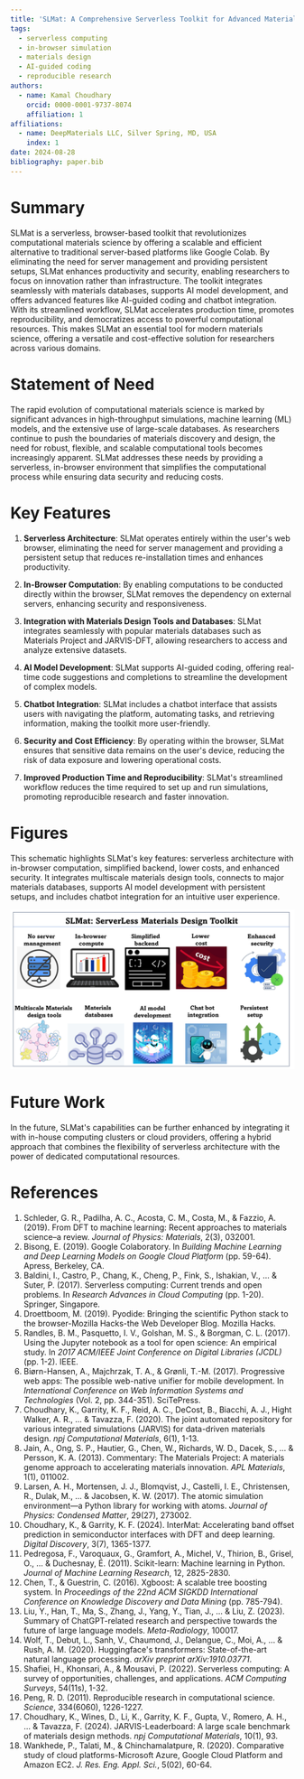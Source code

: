 ```yaml
---
title: 'SLMat: A Comprehensive Serverless Toolkit for Advanced Materials Design'
tags:
  - serverless computing
  - in-browser simulation
  - materials design
  - AI-guided coding
  - reproducible research
authors:
  - name: Kamal Choudhary
    orcid: 0000-0001-9737-8074
    affiliation: 1
affiliations:
  - name: DeepMaterials LLC, Silver Spring, MD, USA
    index: 1
date: 2024-08-28
bibliography: paper.bib
---
```


# Summary

SLMat is a serverless, browser-based toolkit that revolutionizes computational materials science by offering a scalable and efficient alternative to traditional server-based platforms like Google Colab. By eliminating the need for server management and providing persistent setups, SLMat enhances productivity and security, enabling researchers to focus on innovation rather than infrastructure. The toolkit integrates seamlessly with materials databases, supports AI model development, and offers advanced features like AI-guided coding and chatbot integration. With its streamlined workflow, SLMat accelerates production time, promotes reproducibility, and democratizes access to powerful computational resources. This makes SLMat an essential tool for modern materials science, offering a versatile and cost-effective solution for researchers across various domains.

# Statement of Need

The rapid evolution of computational materials science is marked by significant advances in high-throughput simulations, machine learning (ML) models, and the extensive use of large-scale databases. As researchers continue to push the boundaries of materials discovery and design, the need for robust, flexible, and scalable computational tools becomes increasingly apparent. SLMat addresses these needs by providing a serverless, in-browser environment that simplifies the computational process while ensuring data security and reducing costs.

# Key Features

1. **Serverless Architecture**: SLMat operates entirely within the user's web browser, eliminating the need for server management and providing a persistent setup that reduces re-installation times and enhances productivity.

2. **In-Browser Computation**: By enabling computations to be conducted directly within the browser, SLMat removes the dependency on external servers, enhancing security and responsiveness.

3. **Integration with Materials Design Tools and Databases**: SLMat integrates seamlessly with popular materials databases such as Materials Project and JARVIS-DFT, allowing researchers to access and analyze extensive datasets.

4. **AI Model Development**: SLMat supports AI-guided coding, offering real-time code suggestions and completions to streamline the development of complex models.

5. **Chatbot Integration**: SLMat includes a chatbot interface that assists users with navigating the platform, automating tasks, and retrieving information, making the toolkit more user-friendly.

6. **Security and Cost Efficiency**: By operating within the browser, SLMat ensures that sensitive data remains on the user's device, reducing the risk of data exposure and lowering operational costs.

7. **Improved Production Time and Reproducibility**: SLMat's streamlined workflow reduces the time required to set up and run simulations, promoting reproducible research and faster innovation.

# Figures


This schematic highlights SLMat's key features: serverless architecture with in-browser computation, simplified backend, lower costs, and enhanced security. It integrates multiscale materials design tools, connects to major materials databases, supports AI model development with persistent setups, and includes chatbot integration for an intuitive user experience.

![SLMat schematic](./slmat.png)

# Future Work

In the future, SLMat's capabilities can be further enhanced by integrating it with in-house computing clusters or cloud providers, offering a hybrid approach that combines the flexibility of serverless architecture with the power of dedicated computational resources.



# References

1. Schleder, G. R., Padilha, A. C., Acosta, C. M., Costa, M., & Fazzio, A. (2019). From DFT to machine learning: Recent approaches to materials science–a review. *Journal of Physics: Materials*, 2(3), 032001.
2. Bisong, E. (2019). Google Colaboratory. In *Building Machine Learning and Deep Learning Models on Google Cloud Platform* (pp. 59-64). Apress, Berkeley, CA.
3. Baldini, I., Castro, P., Chang, K., Cheng, P., Fink, S., Ishakian, V., ... & Suter, P. (2017). Serverless computing: Current trends and open problems. In *Research Advances in Cloud Computing* (pp. 1-20). Springer, Singapore.
4. Droettboom, M. (2019). Pyodide: Bringing the scientific Python stack to the browser-Mozilla Hacks-the Web Developer Blog. Mozilla Hacks.
5. Randles, B. M., Pasquetto, I. V., Golshan, M. S., & Borgman, C. L. (2017). Using the Jupyter notebook as a tool for open science: An empirical study. In *2017 ACM/IEEE Joint Conference on Digital Libraries (JCDL)* (pp. 1-2). IEEE.
6. Biørn-Hansen, A., Majchrzak, T. A., & Grønli, T.-M. (2017). Progressive web apps: The possible web-native unifier for mobile development. In *International Conference on Web Information Systems and Technologies* (Vol. 2, pp. 344-351). SciTePress.
7. Choudhary, K., Garrity, K. F., Reid, A. C., DeCost, B., Biacchi, A. J., Hight Walker, A. R., ... & Tavazza, F. (2020). The joint automated repository for various integrated simulations (JARVIS) for data-driven materials design. *npj Computational Materials*, 6(1), 1-13.
8. Jain, A., Ong, S. P., Hautier, G., Chen, W., Richards, W. D., Dacek, S., ... & Persson, K. A. (2013). Commentary: The Materials Project: A materials genome approach to accelerating materials innovation. *APL Materials*, 1(1), 011002.
9. Larsen, A. H., Mortensen, J. J., Blomqvist, J., Castelli, I. E., Christensen, R., Dulak, M., ... & Jacobsen, K. W. (2017). The atomic simulation environment—a Python library for working with atoms. *Journal of Physics: Condensed Matter*, 29(27), 273002.
10. Choudhary, K., & Garrity, K. F. (2024). InterMat: Accelerating band offset prediction in semiconductor interfaces with DFT and deep learning. *Digital Discovery*, 3(7), 1365-1377.
11. Pedregosa, F., Varoquaux, G., Gramfort, A., Michel, V., Thirion, B., Grisel, O., ... & Duchesnay, É. (2011). Scikit-learn: Machine learning in Python. *Journal of Machine Learning Research*, 12, 2825-2830.
12. Chen, T., & Guestrin, C. (2016). Xgboost: A scalable tree boosting system. In *Proceedings of the 22nd ACM SIGKDD International Conference on Knowledge Discovery and Data Mining* (pp. 785-794).
13. Liu, Y., Han, T., Ma, S., Zhang, J., Yang, Y., Tian, J., ... & Liu, Z. (2023). Summary of ChatGPT-related research and perspective towards the future of large language models. *Meta-Radiology*, 100017.
14. Wolf, T., Debut, L., Sanh, V., Chaumond, J., Delangue, C., Moi, A., ... & Rush, A. M. (2020). Huggingface's transformers: State-of-the-art natural language processing. *arXiv preprint arXiv:1910.03771*.
15. Shafiei, H., Khonsari, A., & Mousavi, P. (2022). Serverless computing: A survey of opportunities, challenges, and applications. *ACM Computing Surveys*, 54(11s), 1-32.
16. Peng, R. D. (2011). Reproducible research in computational science. *Science*, 334(6060), 1226-1227.
17. Choudhary, K., Wines, D., Li, K., Garrity, K. F., Gupta, V., Romero, A. H., ... & Tavazza, F. (2024). JARVIS-Leaderboard: A large scale benchmark of materials design methods. *npj Computational Materials*, 10(1), 93.
18. Wankhede, P., Talati, M., & Chinchamalatpure, R. (2020). Comparative study of cloud platforms-Microsoft Azure, Google Cloud Platform and Amazon EC2. *J. Res. Eng. Appl. Sci.*, 5(02), 60-64.
